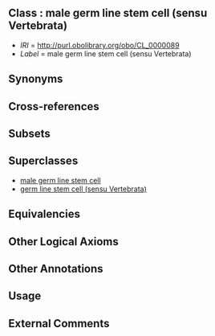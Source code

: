 
## Class : male germ line stem cell (sensu Vertebrata)

 * *IRI* = http://purl.obolibrary.org/obo/CL_0000089
 * *Label* = male germ line stem cell (sensu Vertebrata)

## Synonyms


## Cross-references


## Subsets


## Superclasses

 * [male germ line stem cell](../../CL/16/CL_0000016.md)
 * [germ line stem cell (sensu Vertebrata)](../../CL/85/CL_0000085.md)

## Equivalencies


## Other Logical Axioms


## Other Annotations


## Usage


## External Comments

